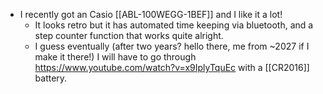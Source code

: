 - I recently got an Casio [[ABL-100WEGG-1BEF]] and I like it a lot!
  - It looks retro but it has automated time keeping via bluetooth, and a step counter function that works quite alright.
  - I guess eventually (after two years? hello there, me from ~2027 if I make it there!) I will have to go through https://www.youtube.com/watch?v=x9IplyTquEc with a [[CR2016]] battery.